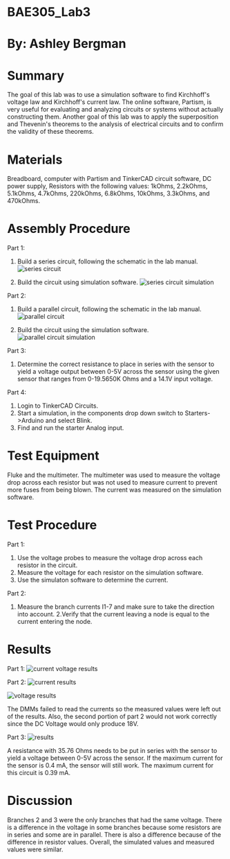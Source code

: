# BAE305_Lab3
# By: Ashley Bergman

# Summary
The goal of this lab was to use a simulation software to find Kirchhoff's voltage law and Kirchhoff's current law. The online software, Partism, is very useful for evaluating and analyzing circuits or systems without actually constructing them. Another goal of this lab was to apply the superposition and Thevenin's theorems to the analysis of electrical circuits and to confirm the validity of these theorems. 

# Materials
Breadboard, computer with Partism and TinkerCAD circuit software, DC power supply, Resistors with the following values: 1kOhms, 2.2kOhms, 5.1kOhms, 4.7kOhms, 220kOhms, 6.8kOhms, 10kOhms, 3.3kOhms, and 470kOhms.

# Assembly Procedure
Part 1:
1. Build a series circuit, following the schematic in the lab manual.
![series circuit](https://user-images.githubusercontent.com/46691767/52983502-6e0fb400-33b9-11e9-853d-2952176c62e4.jpg)

2. Build the circuit using simulation software.
![series circuit simulation](https://user-images.githubusercontent.com/46691767/52983508-7831b280-33b9-11e9-954c-fd09265aadcc.jpg)

Part 2:
1. Build a parallel circuit, following the schematic in the lab manual. 
![parallel circuit](https://user-images.githubusercontent.com/46691767/52983466-43bdf680-33b9-11e9-99df-bf2930bf24a1.jpg)

2. Build the circuit using the simulation software. 
![parallel circuit simulation](https://user-images.githubusercontent.com/46691767/52983519-854ea180-33b9-11e9-89f7-02c1c2fa9004.jpg)

Part 3: 
1. Determine the correct resistance to place in series with the sensor to yield a voltage output between 0-5V across the sensor using the given sensor that ranges from 0-19.5650K Ohms and a 14.1V input voltage. 

Part 4: 
1. Login to TinkerCAD Circuits.
2. Start a simulation, in the components drop down switch to Starters->Arduino and select Blink.
3. Find and run the starter Analog input.

# Test Equipment
Fluke and the multimeter. The multimeter was used to measure the voltage drop across each resistor but was not used to measure current to prevent more fuses from being blown. The current was measured on the simulation software.

# Test Procedure 
Part 1: 

1. Use the voltage probes to measure the voltage drop across each resistor in the circuit. 
2. Measure the voltage for each resistor on the simulation software.
3. Use the simulaton software to determine the current. 

Part 2:
1. Measure the branch currents I1-7 and make sure to take the direction into account. 
2.Verify that the current leaving a node is equal to the current entering the node.

# Results
Part 1:
![current voltage results](https://user-images.githubusercontent.com/46691767/52983530-8e3f7300-33b9-11e9-9b05-077cf2503220.jpg)

Part 2:
![current results](https://user-images.githubusercontent.com/46691767/52983540-95ff1780-33b9-11e9-8f83-f7c638542cea.jpg)

![voltage results](https://user-images.githubusercontent.com/46691767/52983562-aca56e80-33b9-11e9-8605-287486a02b82.jpg)

The DMMs failed to read the currents so the measured values were left out of the results. Also, the second portion of part 2 would not work correctly since the DC Voltage would only produce 18V.

Part 3: 
![results](https://user-images.githubusercontent.com/46691767/52983568-b333e600-33b9-11e9-8477-cd236d761fc5.jpg)

A resistance with 35.76 Ohms needs to be put in series with the sensor to yield a voltage between 0-5V across the sensor. 
If the maximum current for the sensor is 0.4 mA, the sensor will still work. The maximum current for this circuit is 0.39 mA.

# Discussion
Branches 2 and 3 were the only branches that had the same voltage. There is a difference in the voltage in some branches because some resistors are in series and some are in parallel. There is also a difference because of the difference in resistor values. Overall, the simulated values and measured values were similar. 
